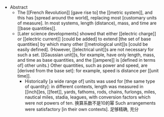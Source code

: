 - Abstract 
    - The [[French Revolution]] [gave rise to] the [[metric system]], and this has [spread around the world], replacing most [customary units of measure]. In most systems, length (distance), mass, and time are [[base quantities]].
    - [Later science developments] showed that either [[electric charge]] or [[electric current]] [could be added] to extend [the set of base quantities] by which many other [[metrological unit]]s [could be easily defined]. (However, [[electrical unit]]s are not necessary for such a set. [[Gaussian unit]]s, for example, have only length, mass, and time as base quantities, and the [[ampere]] is [defined in terms of] other units.) Other quantities, such as power and speed, are [derived from the base set]: for example, speed is distance per [[unit time]]. 
        - Historically [a wide range of] units was used for [the same type of quantity]: in different contexts, length was measured in [[inch]]es, [[feet]], yards, fathoms, rods, chains, furlongs, miles, nautical miles, stadia, leagues, with conversion factors which were not powers of ten. 换算系数不是10的幂 Such arrangements were satisfactory [in their own contexts]. 足够精确, 充分
